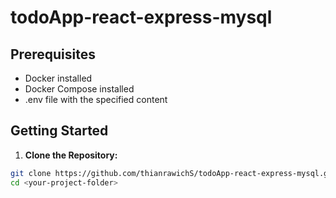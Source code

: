 # todoApp-react-express-mysql

## Prerequisites

- Docker installed
- Docker Compose installed
- .env file with the specified content

## Getting Started

1. **Clone the Repository:**

```bash
git clone https://github.com/thianrawichS/todoApp-react-express-mysql.git
cd <your-project-folder>
